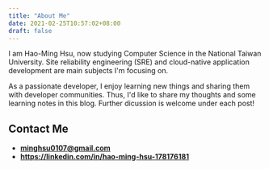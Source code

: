 ```yaml
---
title: "About Me"
date: 2021-02-25T10:57:02+08:00
draft: false
---
```


I am Hao-Ming Hsu, now studying Computer Science in the National Taiwan University. Site reliability engineering (SRE) and cloud-native application development are main subjects I'm focusing on.

As a passionate developer, I enjoy learning new things and sharing them with developer communities. Thus, I'd like to share my thoughts and some learning notes in this blog. Further dicussion is welcome under each post!
## Contact Me
- **minghsu0107@gmail.com**
- **https://linkedin.com/in/hao-ming-hsu-178176181**